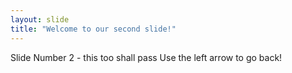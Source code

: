 ```yaml
---
layout: slide
title: "Welcome to our second slide!"
---
```

Slide Number 2 - this too shall pass
Use the left arrow to go back!
